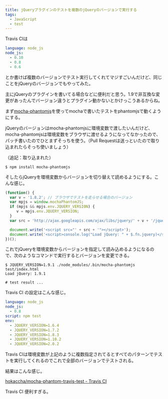 ```yaml
---
title: jQueryプラグインのテストを複数のjQueryのバージョンで実行する
tags:
  - JavaScript
  - test
---
```


Travis CIは

```yaml
language: node_js
node_js:
  - 0.10
  - 0.8
  - 0.6
```

とか書けば複数のバージョンでテスト実行してくれてマジすごいんだけど、同じことをjQueryのバージョンでもやってみた。

主にjQueryのプラグインを書いてる場合などに便利だと思う。1.9で非互換な変更があったんでバージョン違うとプラグイン動かないとかけっこうあるからね。

まず[mocha-phantomjs](https://github.com/metaskills/mocha-phantomjs)を使ってmochaで書いたテストをphantomjsで動くようにする。

jQueryのバージョンはmocha-phantomjsに環境変数で渡したいんだけど、mocha-phantomjsは環境変数をブラウザに渡せるようになってなかったので、パッチ書いたのでひとまずそっちを使う。（Pull Requestは送っといたので取り込まれたらそっち使いましょう）

（追記：取り込まれた）

    $ npm install mocha-phantomjs

そしたらjQueryを環境変数からバージョンを切り替えて読めるようにする。こんな感じ。

```javascript
(function() {
  var v = '1.8.2'; // ブラウザでテストを走らせる場合のバージョン
  var mpjs = window.mochaPhantomJS;
  if (mpjs && mpjs.env.JQUERY_VERSION) {
     v = mpjs.env.JQUERY_VERSION;
  }
  var src = 'http://ajax.googleapis.com/ajax/libs/jquery/' + v + '/jquery.js';

  document.write('<script src="' + src + '"></script>');
  document.write('<script>console.log("Load jQuery: " + $.fn.jquery)</script>');
})();
```

これでjQueryを環境変数からバージョンを指定して読み込めるようになるので、次のようなコマンドで実行するとバージョンを変更できる。

    $ JQUERY_VERSION=1.9.1 ./node_modules/.bin/mocha-phantomjs test/index.html
    Load jQuery: 1.9.1

    # test result ...

Travis CI の設定はこんな感じ。

```yaml
language: node_js
node_js:
  - 0.8
script: npm test
env:
  - JQUERY_VERSION=1.6.4
  - JQUERY_VERSION=1.7.2
  - JQUERY_VERSION=1.8.3
  - JQUERY_VERSION=1.10.2
  - JQUERY_VERSION=2.0.2
```

Travis CIは環境変数が上記のように複数指定されてるとすべてのパターンでテストを実行してくれるのでこれで全部のバージョンでテストされる。

結果はこんな感じ。

[hokaccha/mocha-phantom-travis-test - Travis CI](https://travis-ci.org/hokaccha/mocha-phantom-travis-test/builds/10399660)

Travis CI 便利すぎる。
